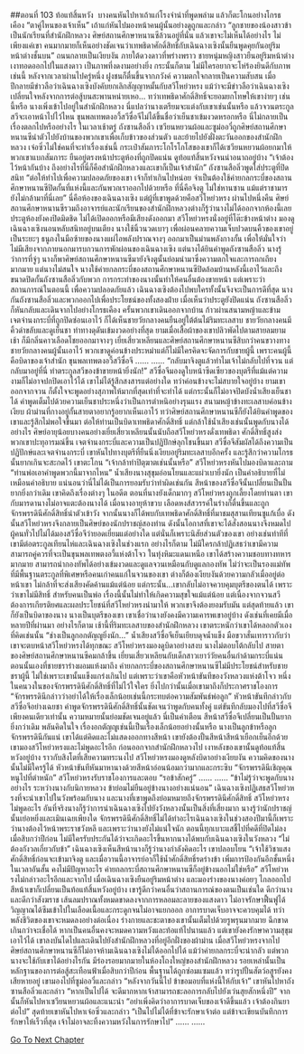 ##ตอนที่ 103 ท้อแท้สิ้นหวัง
 บางคนหันไปหาเถ้าแก่โรงจำนำที่พูดพล่าม แล้วก็ตะโกนอย่างโกรธเคือง “ตาคู่ไหนของเจ้าเห็น”
เถ้าแก่หันไปมองหน้าคนผู้นั้นอย่างดูถูกและกล่าว “ลูกชายของน้องสาวข้าเป็นนักเรียนที่สำนักฝึกหลวง ศิษย์สถานศึกษาหนานซีล้วนอยู่ที่นั่น แล้วเขาจะไม่เห็นได้อย่างไร ไม่เพียงแค่เขา คนมากมายก็เห็นอย่างชัดเจนว่าเทพธิดาศักดิ์สิทธิ์กับเฉินฉางเซิงนั้นยืนพูดคุยกันอยู่ริมหน้าต่างชั้นบน”
ถนนกลายเป็นเงียบงัน
ภายใต้ดวงดาวที่พร่างพราว ชายหนุ่มหญิงสาวยืนอยู่ริมหน้าต่าง เงาทอดออกไปในแสงดาว เป็นภาพที่งดงามอย่างยิ่ง
กระนั้นก็ตาม ไม่มีใครอยากจะโห่ร้องยินดีกับภาพเช่นนี้
หลังจากเวลาผ่านไปครู่หนึ่ง ฝูงชนก็ตื่นขึ้นจากภวังค์ ความตกใจกลายเป็นความสับสน เมื่อปีกลายมีข่าวลือว่าเฉินฉางเซิงบังคับยกเลิกสัญญาหมั้นกับสวีโหย่วหรง แม้ว่าจะมีข่าวลือว่าเฉินฉางเซิงเปลี่ยนใจหลังจากการต่อสู้บนสะพานหน่ายเหอ... ทว่าเทพธิดาศักดิ์สิทธิ์จะยอมยกโทษให้เขาง่ายๆ เช่นนี้หรือ นางเพิ่งเข้าไปอยู่ในสำนักฝึกหลวง นี่แปลว่านางเตรียมจะแต่งกับเขาเช่นนั้นหรือ แล้วจวนตระกูลสวีจะเอาหน้าไปไว้ไหน ขุนพลเทพตงอวี้สวีซื่อจีไม่ได้ขึ้นชื่อว่าเย็นชาเข้มงวดหรอกหรือ นี่ไม่กลายเป็นเรื่องตลกไปหรืออย่างไร
ในเวลาเช้าตรู่ ถังซานสือลิ่ว เซวียนหยวนผ้อและซูม่ออวี๋ถูกศิษย์สถานศึกษาหนานซีนำตัวไปยังบ้านของพวกเขาเพื่อเก็บข้าวของส่วนตัว และย้ายไปยังฝั่งตะวันออกของสำนักฝึกหลวง เจ๋อซิ่วไม่ใช่คนที่จะทำเรื่องเช่นนี้ กระเป๋าสัมภาระโกโรโกโสของเขาก็ได้เซวียนหยวนผ้อยกมาให้
พวกเขาแบกสัมภาระ ยืนอยู่ตรงหน้าประตูห้องที่ถูกปิดแน่น ดูท้อแท้สิ้นหวังจนน่าอนาถอยู่บ้าง
“เจ้าต้องไว้หน้ากันบ้าง ถึงอย่างไรที่นี่ก็คือสำนักฝึกหลวงและเขาก็เป็นเจ้าสำนัก” ถังซานสือลิ่วพูดใส่ประตูที่ปิดสนิท “ต่อให้ทำไปเพื่อความปลอดภัยของเขา เจ้าก็ทำเกินไปหน่อย จำเป็นต้องใช้ค่ายกลกระบี่ของสถานศึกษาหนานซีปิดกั้นที่แห่งนี้และกันพวกเราออกไปด้วยหรือ ที่นี่คือจิงตู ไม่ใช่หานซาน แม้แต่ราชามารยังไม่กล้ามาที่นี่เลย”
นี่คือห้องของเฉินฉางเซิง แต่ผู้ที่เขาพูดด้วยคือสวีโหย่วหรง
ผ่านไปหนึ่งคืน ศิษย์สถานศึกษาหนานซีรวมถึงอาจารย์และนักเรียนของสำนักฝึกหลวงต่างก็รู้ว่านางไม่ได้ออกจากห้องนี้เลย
ประตูห้องยังคงปิดมิดชิด ไม่ได้เปิดออกหรือมีเสียงดังออกมา
สวีโหย่วหรงนั่งอยู่ที่โต๊ะข้างหน้าต่าง มองดูเฉินฉางเซิงนอนหลับสนิทอยู่บนเตียง นางใช้นิ้วนวดเบาๆ เพื่อผ่อนคลายความเจ็บปวดบนคิ้วของเขาอยู่เป็นระยะๆ
ธนูถงในมือซ้ายของนางแผ่ไอพลังปราณจางๆ ออกมาเป็นม่านพลังกางกั้น เพื่อให้มั่นใจว่าไม่มีเสียงจากภายนอกมารบกวนการพักผ่อนของเฉินฉางเซิง
แต่นางได้ยินคำพูดถังซานสือลิ่ว
นางรู้ว่าการที่จู่ๆ นางก็พาศิษย์สถานศึกษาหนานซีมายังจิงตูนั้นย่อมนำมาซึ่งความตกใจและการถกเถียงมากมาย แต่นางไม่สนใจ
นางใช้ค่ายกลกระบี่ของสถานศึกษาหนานซีปิดล้อมบ้านหลังนี้เอาไว้และถึงขนาดปิดกั้นถังซานสือลิ่วกับพวก การกระทำของนางนั้นทำให้คนอื่นต้องขายหน้า แต่เพราะว่าสถานการณ์ในตอนนี้ เพื่อความปลอดภัยแล้ว เฉินฉางเซิงต้องไปพบใครทั้งนั้นจึงจะเป็นการดีที่สุด นางกันถังซานสือลิ่วและพวกออกไปเพื่อประโยชน์ของทั้งสองฝ่าย
เมื่อเห็นว่าประตูยังปิดแน่น ถังซานสือลิ่วก็หันกลับและเดินจากไปอย่างโกรธเคือง
ครั้นพวกเขาเดินออกจากบ้าน ก้าวผ่านสนามหญ้าและข้ามเจตจำนงกระบี่ที่ถูกปิดซ่อนเอาไว้ ก็ได้เห็นชายวัยกลางคนยืนอยู่ใต้ต้นไม้ริมทะเลสาบ
ชายวัยกลางคนมีคิ้วดำขลับและดูเย็นชา ท่าทางดุดันเข้มงวดอย่างที่สุด ยามเมื่อเสื้อผ้าของเขาปลิวพัดไปตามสายลมยามเช้า ก็มีกลิ่นคาวเลือดโชยออกมาจางๆ
เยี่ยเสี่ยวเหลียนและศิษย์สถานศึกษาหนานซีสิบกว่าคนขวางทางชายวัยกลางคนผู้นั้นเอาไว้ พวกเขาดูค่อนข้างประหม่าแต่ก็ไม่มีใครคิดจะจัดการกับชายผู้นี้
เพราะคนผู้นี้คือบิดาของเจ้าสำนัก ขุนพลเทพตงอวี้สวีซื่อจี
……
……
“กลับมาจิงตูแล้วทำไมเจ้าไม่กลับไปที่จวน แต่กลับมาอยู่ที่นี่ ทำตระกูลสวีของข้าขายหน้ายิ่งนัก!”
สวีซื่อจีมองดูใบหน้าซีดเซียวของบุตรีที่แม้แต่ความงามก็ไม่อาจปกปิดเอาไว้ได้ เขาไม่ได้รู้สึกสงสารแต่อย่างใด ทว่าค่อนข้างจะไม่สบายใจอยู่บ้าง ยามเขาออกจากจวน ก็ตั้งใจจะพูดอย่างสุภาพให้มากที่สุดเท่าที่จะทำได้ แต่กระนั้นก็ไม่อาจปิดบังน้ำเสียงเย็นชาได้ คำพูดเต็มไปด้วยความเย็นชาประหนึ่งว่าเป็นการตำหนิอย่างรุนแรง
สนามหญ้าข้างทะเลสาบค่อนข้างเงียบ ผ้าม่านที่กางอยู่กั้นสายตาอยากรู้อยากเห็นเอาไว้ ทว่าศิษย์สถานศึกษาหนานซีก็ยังได้ยินคำพูดของเขาและรู้สึกไม่พอใจขึ้นมา
ต่อให้ท่านเป็นบิดาเทพธิดาศักดิ์สิทธิ์ แต่กล้าใช้น้ำเสียงเช่นนั้นพูดกับนางได้อย่างไร
ศิษย์อายุน้อยบางคนอย่างเยี่ยเสี่ยวเหลียนนั้นนับถือสวีโหย่วหรงดั่งเทพธิดา ศักดิ์สิทธิ์สูงส่ง พวกเขาปะทุอารมณ์ขึ้น เจตจำนงกระบี่และความเป็นปฏิปักษ์ลุกโชนขึ้นมา
สวีซื่อจีสัมผัสได้ถึงความเป็นปฏิปักษ์และเจตจำนงกระบี่ เขาหันไปทางบุตรีที่ยืนนิ่งเงียบอยู่ริมทะเลสาบอีกครั้ง และรู้สึกว่าความโกรธนั้นยากเกินจะสะกดไว้ เขาตะโกน “เจ้ากล้าทำปิตุฆาตเช่นนั้นหรือ”
สวีโหย่วหรงหันไปมองบิดาและถาม “ท่านพ่อเอาคำพูดพวกนี้มาจากไหน”
น้ำเสียงนางสุขุมอ่อนโยนและแผ่วเบายิ่งนัก เป็นคำอธิบายที่ไม่เหมือนคำอธิบาย แน่นอนว่านี่ไม่ได้เป็นการยอมรับว่าทำผิดเช่นกัน
สีหน้าของสวีซื่อจีนั้นเปลี่ยนเป็นปั้นยากยิ่งกว่าเดิม เขาคิดถึงเรื่องต่างๆ ในอดีต
ตอนที่นางยังเด็กมากๆ สวีโหย่วหรงถูกเลี้ยงโดยท่านตา เขากับมารดานางไม่อาจแตะต้องนางได้ เมื่อนางอายุห้าขวบ เลือดหงส์สวรรค์ในร่างก็ตื่นขึ้นและถูกจักรพรรดินีศักดิ์สิทธิ์นำตัวเข้าวัง จากนั้นนางก็ได้พบกับเทพธิดาศักดิ์สิทธิ์ที่มาชมสุสานเทียนซูแก้เบื่อ ดังนั้นสวีโหย่วหรงจึงกลายเป็นศิษย์ของนักปราชญ์สองท่าน ดังนั้นโอกาสที่เขาจะได้สั่งสอนนางจึงหมดไป
ผู้คนทั่วไปไม่ได้มองสวีซื่อจีว่ายอดเยี่ยมแต่อย่างใด แต่นั่นก็เพราะนิสัยส่วนตัวของเขา อย่างเช่นท่าทีที่เขามีต่อตระกูลเทียนไห่และเฉินฉางเซิงในช่วงแรก อย่างไรก็ตาม ไม่มีใครกล้าปฏิเสธว่าเขามีความสามารถคู่ควรที่จะเป็นขุนพลเทพตงอวี้แห่งต้าโจว ในทุ่งหิมะแดนเหนือ เขาได้สร้างความชอบทางทหารมากมาย สามารถนำกองทัพได้อย่างเข้มงวดและดูแลจวนเหมือนกับดูแลกองทัพ ไม่ว่าจะเป็นรองแม่ทัพที่มีพื้นฐานตระกูลที่พิเศษหรือคนเก่าคนแก่ในจวนของเขา ต่างก็ต้องเงียบงันด้วยความกลัวเมื่ออยู่ต่อหน้าเขา ไม่กล้าที่จะส่งเสียงคัดค้านแม้แต่น้อย แต่กระนั้น...เขากลับไม่อาจควบคุมบุตรีของตนได้
เพราะว่าเขาไม่มีสิทธิ์
สำหรับคนเป็นพ่อ เรื่องนี้นั้นไม่ทำให้เกิดความสุขใจแม้แต่น้อย แต่เนื่องจากจวนสวีต้องการเกียรติยศและผลประโยชน์ที่สวีโหย่วหรงนำมาให้ พวกเขาจึงต้องยอมรับมัน
แต่สุดท้ายแล้ว เขาก็ยังเป็นบิดาของนาง นางเป็นบุตรีของเขา เขาเชื่อว่านางยังคงมีความเคารพเขาอยู่บ้าง ดังเช่นที่เคยมีเมื่อหลายปีที่ผ่านมา
อย่างไรก็ตาม เช้านี้ที่ริมทะเลสาบของสำนักฝึกหลวง เขาตระหนักว่าเขาได้หลอกตัวเองที่คิดเช่นนั้น
“ช่างเป็นลูกอกตัญญูยิ่งนัก...”
น้ำเสียงสวีซื่อจีเย็นเยียบดุจน้ำแข็ง มือขวาสั่นเทาราวกับว่าเขาจะตบหน้าสวีโหย่วหรงได้ทุกขณะ
สวีโหย่วหรงมองดูบิดาอย่างสงบ นางไม่ตอบโต้กลับไป
สายตาของศิษย์สถานศึกษาหนานซีคมกล้าขึ้น เยี่ยนเสี่ยวเหลียนกับเด็กสาวเยาว์วัยคนอื่นกำด้ามกระบี่แน่น
ตอนนั้นเองที่ชายชราร่างผอมแห้งมาถึง ค่ายกลกระบี่ของสถานศึกษาหนานซีไม่มีประโยชน์สำหรับชายชราผู้นี้ ไม่ใช่เพราะเขานั้นแข็งแกร่งเกินไป แต่เพราะว่าเขาคือหัวหน้าขันทีของวังหลวงแห่งต้าโจว หนึ่งในคนวงในของจักรพรรดินีศักดิ์สิทธิ์ที่ไม่ไว้ใจใคร ยิ่งไปกว่านั้นเมื่อเขามาถึงก็ประกาศราชโองการ
“จักรพรรดินีกล่าวว่าอย่าได้ให้เรื่องเล็กน้อยเช่นนี้กระทบต่อความสัมพันธ์พ่อลูก”
หัวหน้าขันทีกล่าวกับสวีซื่อจีอย่างเฉยชา
คำพูดจักรพรรดินีศักดิ์สิทธิ์นั้นชัดเจนว่าพูดกับคนทั้งคู่ แต่ขันทีกลับมองไปที่สวีซื่อจีเพียงคนเดียวเท่านั้น ความหมายนั้นย่อมชัดเจนอยู่แล้ว
นี่เป็นคำเตือน
สีหน้าสวีซื่อจีเปลี่ยนเป็นปั้นยากยิ่งกว่าเดิม พลันคิดในใจ เรื่องอกตัญญูเช่นนี้เป็นเรื่องเล็กน้อยอย่างนั้นหรือ
นางเป็นลูกข้าหรือลูกจักรพรรดินีกันแน่
เขาได้แต่คิดและไม่แสดงออกทางสีหน้า เขายังต้องปั้นสีหน้าสีหน้าเยือกเย็นอีกด้วย
เขามองสวีโหย่วหรงและไม่พูดอะไรอีก ก่อนออกจากสำนักฝึกหลวงไป
เงาหลังของเขานั้นดูท้อแท้สิ้นหวังอยู่บ้าง ราวกับสิงโตที่เสียความทระนงไป
สวีโหย่วหรงมองดูหลังบิดาอย่างเงียบงัน ความคิดของนางนั้นไม่มีใครรู้ได้
หัวหน้าขันทีหันมาหานางด้วยสีหน้าอ่อนน้อมกว่ามากและกระซิบ “จักรพรรดินีเชิญคุณหนูไปที่ตำหนัก”
สวีโหย่วหรงรับราชโองการและตอบ “รอข้าสักครู่”
……
……
“ข้าไม่รู้ว่าจะพูดกับนางอย่างไร ระหว่างนางกับนิกายหลวง ข้าย่อมไม่ยืนอยู่ข้างนางอย่างแน่นอน”
เฉินฉางเซิงปฏิเสธสวีโหย่วหรงที่จะนำเขาไปในวังพร้อมกับนาง และนางที่เขาพูดถึงย่อมหมายถึงจักรพรรดินีศักดิ์สิทธิ์
สวีโหย่วหรงไม่พูดอะไร อันที่จริงนางก็รู้ว่าการนำเฉินฉางเซิงไปยังวังหลวงนั้นเป็นสิ่งที่เสี่ยงมาก นางรู้ว่านักปราชญ์นั้นเย่อหยิ่งและเมินเฉยเพียงใด จักรพรรดินีศักดิ์สิทธิ์ไม่ได้ทำอะไรเฉินฉางเซิงในช่วงสองปีมานี้ก็เพราะว่านางต้องไว้หน้าพระราชวังหลี และเพราะว่านางยังไม่แน่ใจนัก ตอนนี้ทุกเบาะแสชี้ไปที่คดีที่ปิดไม่ลงเมื่อสิบกว่าปีก่อน ไม่มีใครรับประกันได้ว่าจะเกิดอะไรขึ้นหากนางได้พบกับเฉินฉางเซิงในวังหลวง
“ไม่ต้องกังวลเกี่ยวกับข้า” เฉินฉางเซิงเห็นสีหน้านางก็รู้ว่านางกำลังคิดอะไร เขาปลอบโยน “เจ้าใช้วิชาแสงศักดิ์สิทธิ์ก่อนจะเข้ามาจิงตู และเมื่อวานนี้อาจารย์อาก็ใช้น้ำศักดิ์สิทธิ์รดร่างข้า เพิ่มการป้องกันอีกชั้นหนึ่ง ในเวลาอันสั้น คงไม่มีปัญหาอะไร ค่ายกลกระบี่สถานศึกษาหนานซีก็อยู่ข้างนอกไม่ใช่หรือ”
สวีโหย่วหรงไม่กล่าวอะไรอีกและจากไป
เมื่อเฉินฉางเซิงยืนอยู่ริมหน้าต่าง และมองร่างของนางค่อยๆ ไกลออกไป สีหน้าเขาก็เปลี่ยนเป็นท้อแท้สิ้นหวังอยู่บ้าง
เขารู้ดีกว่าคนอื่นว่าสถานการณ์ของตนเป็นเช่นใด ดีกว่านางและดีกว่าสังฆราช
เส้นลมปราณทั้งหมดขาดลงจากการหลอมละลายของแสงดาว ไม่อาจรักษาฟื้นฟูได้
วิญญาณได้ซึมเข้าไปในเลือดเนื้อและกระดูกจนไม่อาจแยกออก
อาการบาดเจ็บอาจจะควบคุมได้ ทว่าพลังชีวิตของเขาจะหมดลงอย่างต่อเนื่อง
ร่างกายและชะตาของเขานั้นเต็มไปด้วยรูพรุนมากมาย ฉีกขาดเกินกว่าจะเชื่อได้
หากเป็นคนอื่นคงจะหมดความหวังและท้อแท้ไปนานแล้ว แต่เขายังคงรักษาความสุขุมเอาไว้ได้
เขาลงบันไดไปและเดินไปยังสำนักฝึกหลวงที่อยู่อีกฝั่งของผ้าม่าน
เมื่อสวีโหย่วหรงจากไป ศิษย์สถานศึกษาหนานซีก็ไม่อาจห้ามเฉินฉางเซิงไม่ได้ออกไปได้ แม้ว่าค่ายกลกระบี่จะน่ากลัว แต่พวกนางจะใช้กับเขาได้อย่างไรกัน
มีร่องรอยมากมายในห้องโถงใหญ่ของสำนักฝึกหลวง รอยเหล่านั้นเป็นหลักฐานของการต่อสู้สะเทือนฟ้าเมื่อสิบกว่าปีก่อน พื้นฐานได้ถูกซ่อมแซมแล้ว ทว่ารูปปั้นสัตว์อสูรยังคงเสียหายอยู่
เขามองไปที่ซูม่ออวี๋และกล่าว “หลังจากวันนี้ไป ข้าขอมอบที่แห่งนี้ให้กับเจ้า”
เขาหันไปหาถังซานสือลิ่วและกล่าว “หากเป็นไปได้ จะดีมากหากเจ้าสามารถชะลอการกลับไปยังเว่นสุยสักหนึ่งปี”
จากนั้นก็หันไปหาเซวียนหยวนผ้อและแนะนำ “อย่าเพิ่งคิดว่าอาการบาดเจ็บของเจ้าดีขึ้นแล้ว เจ้าต้องกินยาต่อไป”
สุดท้ายเขาหันไปหาเจ๋อซิ่วและกล่าว “เป็นไปไม่ได้ที่ข้าจะรักษาเจ้าต่อ แต่ข้าจะเขียนบันทึกการรักษาให้เร็วที่สุด เจ้าไม่อาจละทิ้งความหวังในการรักษาไป”
……
……


[Go To Next Chapter]( ./613.md)